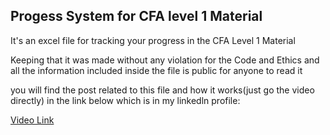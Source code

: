 ## Progess System for CFA level 1 Material

It's an excel file for tracking your progress in the CFA Level 1 Material 

Keeping that it was made without any violation for the Code and Ethics and all the information included inside the file is public for anyone to read it

you will find the post related to this file and how it works(just go the video directly) in the link below which is in my linkedln profile:

[Video Link](https://www.linkedin.com/posts/ahmed-dawod-49b298219_%D8%A7%D9%84%D8%A8%D9%88%D8%B3%D8%AA-%D8%AF%D9%87-%D8%AE%D8%A7%D8%B5-%D8%A8%D8%A7%D9%84%D8%B4%D8%A8%D8%A7%D8%A8-%D8%A7%D9%84%D9%8A-%D8%A8%D8%AA%D8%B0%D8%A7%D9%83%D8%B1-cfa-level-activity-7234301164777824257-X2Bu?utm_source=share&utm_medium=member_desktop)
